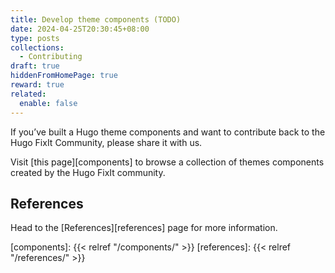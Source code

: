 ```yaml
---
title: Develop theme components (TODO)
date: 2024-04-25T20:30:45+08:00
type: posts
collections:
  - Contributing
draft: true
hiddenFromHomePage: true
reward: true
related:
  enable: false
---
```

<!-- markdownlint-disable-file reference-links-images -->
If you’ve built a Hugo theme components and want to contribute back to the Hugo FixIt Community, please share it with us.

<!--more-->

Visit [this page][components] to browse a collection of themes components created by the Hugo FixIt community.

## References

Head to the [References][references] page for more information.

<!-- link reference definition -->
[components]: {{< relref "/components/" >}}
[references]: {{< relref "/references/" >}}
